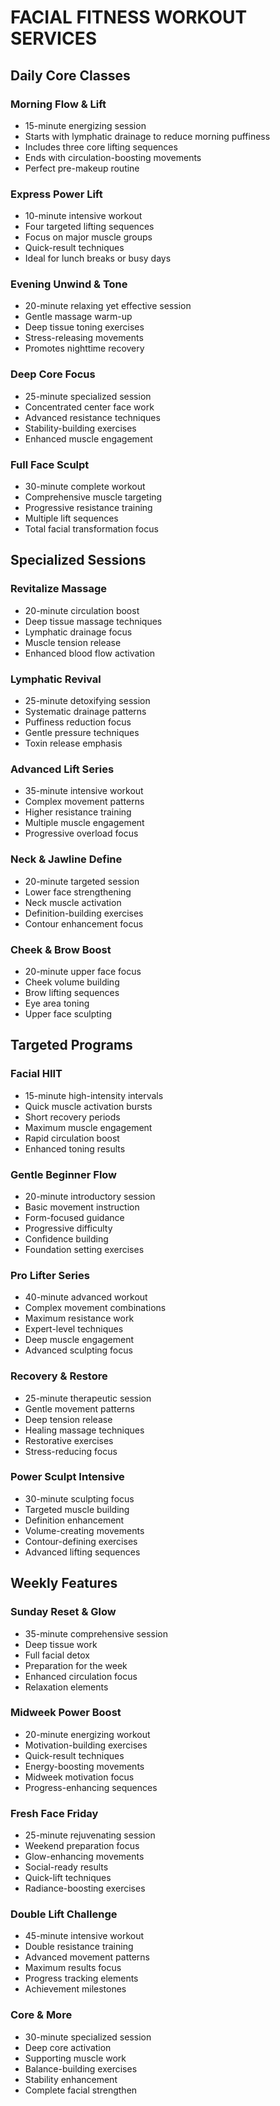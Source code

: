 # FACIAL FITNESS WORKOUT SERVICES

## Daily Core Classes

### Morning Flow & Lift
- 15-minute energizing session
- Starts with lymphatic drainage to reduce morning puffiness
- Includes three core lifting sequences
- Ends with circulation-boosting movements
- Perfect pre-makeup routine

### Express Power Lift
- 10-minute intensive workout
- Four targeted lifting sequences
- Focus on major muscle groups
- Quick-result techniques
- Ideal for lunch breaks or busy days

### Evening Unwind & Tone
- 20-minute relaxing yet effective session
- Gentle massage warm-up
- Deep tissue toning exercises
- Stress-releasing movements
- Promotes nighttime recovery

### Deep Core Focus
- 25-minute specialized session
- Concentrated center face work
- Advanced resistance techniques
- Stability-building exercises
- Enhanced muscle engagement

### Full Face Sculpt
- 30-minute complete workout
- Comprehensive muscle targeting
- Progressive resistance training
- Multiple lift sequences
- Total facial transformation focus

## Specialized Sessions

### Revitalize Massage
- 20-minute circulation boost
- Deep tissue massage techniques
- Lymphatic drainage focus
- Muscle tension release
- Enhanced blood flow activation

### Lymphatic Revival
- 25-minute detoxifying session
- Systematic drainage patterns
- Puffiness reduction focus
- Gentle pressure techniques
- Toxin release emphasis

### Advanced Lift Series
- 35-minute intensive workout
- Complex movement patterns
- Higher resistance training
- Multiple muscle engagement
- Progressive overload focus

### Neck & Jawline Define
- 20-minute targeted session
- Lower face strengthening
- Neck muscle activation
- Definition-building exercises
- Contour enhancement focus

### Cheek & Brow Boost
- 20-minute upper face focus
- Cheek volume building
- Brow lifting sequences
- Eye area toning
- Upper face sculpting

## Targeted Programs

### Facial HIIT
- 15-minute high-intensity intervals
- Quick muscle activation bursts
- Short recovery periods
- Maximum muscle engagement
- Rapid circulation boost
- Enhanced toning results

### Gentle Beginner Flow
- 20-minute introductory session
- Basic movement instruction
- Form-focused guidance
- Progressive difficulty
- Confidence building
- Foundation setting exercises

### Pro Lifter Series
- 40-minute advanced workout
- Complex movement combinations
- Maximum resistance work
- Expert-level techniques
- Deep muscle engagement
- Advanced sculpting focus

### Recovery & Restore
- 25-minute therapeutic session
- Gentle movement patterns
- Deep tension release
- Healing massage techniques
- Restorative exercises
- Stress-reducing focus

### Power Sculpt Intensive
- 30-minute sculpting focus
- Targeted muscle building
- Definition enhancement
- Volume-creating movements
- Contour-defining exercises
- Advanced lifting sequences

## Weekly Features

### Sunday Reset & Glow
- 35-minute comprehensive session
- Deep tissue work
- Full facial detox
- Preparation for the week
- Enhanced circulation focus
- Relaxation elements

### Midweek Power Boost
- 20-minute energizing workout
- Motivation-building exercises
- Quick-result techniques
- Energy-boosting movements
- Midweek motivation focus
- Progress-enhancing sequences

### Fresh Face Friday
- 25-minute rejuvenating session
- Weekend preparation focus
- Glow-enhancing movements
- Social-ready results
- Quick-lift techniques
- Radiance-boosting exercises

### Double Lift Challenge
- 45-minute intensive workout
- Double resistance training
- Advanced movement patterns
- Maximum results focus
- Progress tracking elements
- Achievement milestones

### Core & More
- 30-minute specialized session
- Deep core activation
- Supporting muscle work
- Balance-building exercises
- Stability enhancement
- Complete facial strengthen